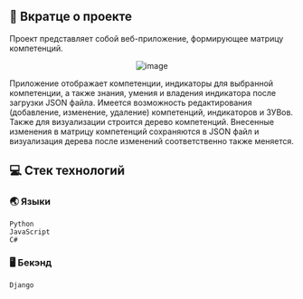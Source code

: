 ## :bookmark_tabs: Вкратце о проекте
Проект представляет собой веб-приложение, формирующее матрицу компетенций.

<div align="center">

![image](https://user-images.githubusercontent.com/86602542/177342315-972fc54a-dd9b-499d-b0bf-04c9ff887a84.png)

</div>

Приложение отображает компетенции, индикаторы для выбранной компетенции, а также знания, умения и владения индикатора после загрузки JSON файла. Имеется возможность редактирования (добавление, изменение, удаление) компетенций, индикаторов и ЗУВов. Также для визуализации строится дерево компетенций. Внесенные изменения в матрицу компетенций сохраняются в JSON файл и визуализация дерева после изменений соответственно также меняется.
## :computer: Стек технологий
### :earth_asia: Языки
```
Python
JavaScript
C#
```
### :desktop_computer: Бекэнд
```
Django
```
